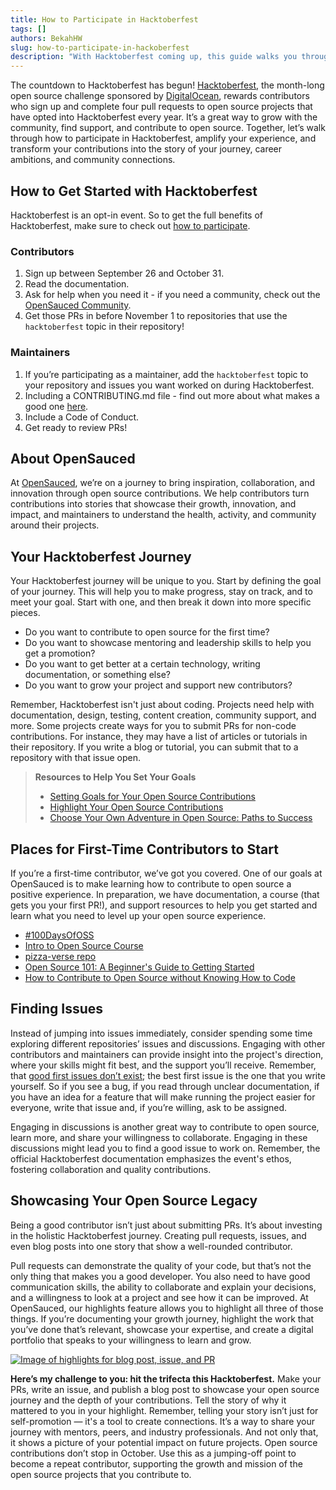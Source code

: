 ```yaml
---
title: How to Participate in Hacktoberfest
tags: []
authors: BekahHW
slug: how-to-participate-in-hackoberfest
description: "With Hacktoberfest coming up, this guide walks you through how to be active and successful in your open source journey this October."
---
```


The countdown to Hacktoberfest has begun! [Hacktoberfest](https://hacktoberfest.com/), the month-long open source challenge sponsored by [DigitalOcean](https://www.digitalocean.com/), rewards contributors who sign up and complete four pull requests to open source projects that have opted into Hacktoberfest every year. It’s a great way to grow with the community, find support, and contribute to open source. Together, let’s walk through how to participate in Hacktoberfest, amplify your experience,  and transform your contributions into the story of your journey, career ambitions, and community connections. 

<!-- truncate -->

## How to Get Started with Hacktoberfest
Hacktoberfest is an opt-in event. So to get the full benefits of Hacktoberfest, make sure to check out [how to participate](https://hacktoberfest.com/participation/).

### Contributors
1. Sign up between September 26 and October 31.
2. Read the documentation.
3. Ask for help when you need it - if you need a community, check out the [OpenSauced Community](https://github.com/orgs/open-sauced/discussions).
4. Get those PRs in before November 1 to repositories that use the `hacktoberfest` topic in their repository!

### Maintainers
1. If you’re participating as a maintainer, add the `hacktoberfest` topic to your repository and issues you want worked on during Hacktoberfest.
2. Including a CONTRIBUTING.md file - find out more about what makes a good one [here](https://dev.to/opensauced/how-to-make-a-delicious-contributing-guide-4bp3).
3. Include a Code of Conduct.
4. Get ready to review PRs!

## About OpenSauced
At [OpenSauced](https://opensauced.pizza/), we’re on a journey to bring inspiration, collaboration, and innovation through open source contributions. We help contributors turn contributions into stories that showcase their growth, innovation, and impact, and maintainers to understand the health, activity, and community around their projects.

## Your Hacktoberfest Journey
Your Hacktoberfest journey will be unique to you. Start by defining the goal of your journey. This will help you to make progress, stay on track, and to meet your goal. Start with one, and then break it down into more specific pieces. 

- Do you want to contribute to open source for the first time?
- Do you want to showcase mentoring and leadership skills to help you get a promotion?
- Do you want to get better at a certain technology, writing documentation, or something else?
- Do you want to grow your project and support new contributors?

Remember, Hacktoberfest isn't just about coding. Projects need help with documentation, design, testing, content creation, community support, and more. Some projects create ways for you to submit PRs for non-code contributions. For instance, they may have a list of articles or tutorials in their repository. If you write a blog or tutorial, you can submit that to a repository with that issue open.

> **Resources to Help You Set Your Goals**
> - [Setting Goals for Your Open Source Contributions](https://dev.to/opensauced/setting-goals-for-your-open-source-contributions-349b)
> - [Highlight Your Open Source Contributions](https://dev.to/opensauced/highlight-your-open-source-contribution-4chd)
> - [Choose Your Own Adventure in Open Source: Paths to Success](https://dev.to/opensauced/choose-your-own-adventure-in-open-source-paths-to-success-167p)


## Places for First-Time Contributors to Start
If you’re a first-time contributor, we’ve got you covered. One of our goals at OpenSauced is to make learning how to contribute to open source a positive experience. In preparation, we have documentation, a course (that gets you your first PR!), and support resources to help you get started and learn what you need to level up your open source experience.

- [#100DaysOfOSS](https://opensauced.pizza/docs/community/100-days-of-oss/)
- [Intro to Open Source Course](https://intro.opensauced.pizza/#/)
- [pizza-verse repo](https://github.com/open-sauced/pizza-verse)
- [Open Source 101: A Beginner's Guide to Getting Started](https://dev.to/opensauced/open-source-101-a-beginners-guide-to-getting-started-37fb)
- [How to Contribute to Open Source without Knowing How to Code](https://dev.to/opensauced/how-to-contribute-to-open-source-without-knowing-how-to-code-a-guide-with-project-suggestions-59e5)

## Finding Issues
Instead of jumping into issues immediately, consider spending some time exploring different repositories’ issues and discussions. Engaging with other contributors and maintainers can provide insight into the project's direction, where your skills might fit best, and the support you’ll receive. Remember, that [good first issues don’t exist](https://opensauced.pizza/blog/good-first-issues-dont-exist); the best first issue is the one that you write yourself. So if you see a bug, if you read through unclear documentation, if you have an idea for a feature that will make running the project easier for everyone, write that issue and, if you’re willing, ask to be assigned.

Engaging in discussions is another great way to contribute to open source, learn more, and share your willingness to collaborate. Engaging in these discussions might lead you to find a good issue to work on. Remember, the official Hacktoberfest documentation emphasizes the event's ethos, fostering collaboration and quality contributions. 

## Showcasing Your Open Source Legacy
Being a good contributor isn’t just about submitting PRs. It’s about investing in the holistic Hacktoberfest journey. Creating pull requests, issues, and even blog posts into one story that show a well-rounded contributor. 

Pull requests can demonstrate the quality of your code, but that’s not the only thing that makes you a good developer. You also need to have good communication skills, the ability to collaborate and explain your decisions, and a willingness to look at a project and see how it can be improved. At OpenSauced, our highlights feature allows you to highlight all three of those things.  If you’re documenting your growth journey, highlight the work that you’ve done that’s relevant, showcase your expertise, and create a digital portfolio that speaks to your willingness to learn and grow.

[![Image of highlights for blog post, issue, and PR](https://dev-to-uploads.s3.amazonaws.com/uploads/articles/prex2ahghk7ohvgoxxcu.png)](https://insights.opensauced.pizza/user/BekahHW?tab=highlights)


**Here’s my challenge to you: hit the trifecta this Hacktoberfest.** Make your PRs, write an issue, and publish a blog post to showcase your open source journey and the depth of your contributions. Tell the story of why it mattered to you in your highlight. Remember, telling your story isn’t just for self-promotion — it's a tool to create connections. It’s a way to share your journey with mentors, peers, and industry professionals. And not only that, it shows a picture of your potential impact on future projects. Open source contributions don’t stop in October. Use this as a jumping-off point to become a repeat contributor, supporting the growth and mission of the open source projects that you contribute to.

